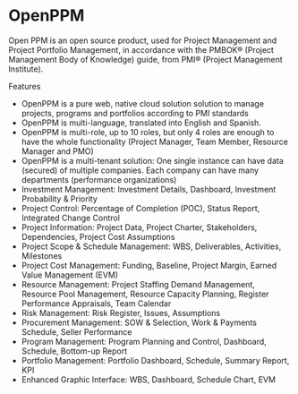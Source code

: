 # OpenPPM
Open PPM is an open source product, used for Project Management and Project Portfolio Management, in accordance with the PMBOK® (Project Management Body of Knowledge) guide, from PMI® (Project Management Institute).

Features
* OpenPPM is a pure web, native cloud solution solution to manage projects, programs and portfolios according to PMI standards
* OpenPPM is multi-language, translated into English and Spanish.
* OpenPPM is multi-role, up to 10 roles, but only 4 roles are enough to have the whole functionality (Project Manager, Team Member, Resource Manager and PMO)
* OpenPPM is a multi-tenant solution: One single instance can have data (secured) of multiple companies. Each company can have many departments (performance organizations)
* Investment Management: Investment Details, Dashboard, Investment Probability & Priority
* Project Control: Percentage of Completion (POC), Status Report, Integrated Change Control
* Project Information: Project Data, Project Charter, Stakeholders, Dependencies, Project Cost Assumptions
* Project Scope & Schedule Management: WBS, Deliverables, Activities, Milestones
* Project Cost Management: Funding, Baseline, Project Margin, Earned Value Management (EVM)
* Resource Management: Project Staffing Demand Management, Resource Pool Management, Resource Capacity Planning, Register Performance Appraisals, Team Calendar
* Risk Management: Risk Register, Issues, Assumptions
* Procurement Management: SOW & Selection, Work & Payments Schedule, Seller Performance
* Program Management: Program Planning and Control, Dashboard, Schedule, Bottom-up Report
* Portfolio Management: Portfolio Dashboard, Schedule, Summary Report, KPI
* Enhanced Graphic Interface: WBS, Dashboard, Schedule Chart, EVM
